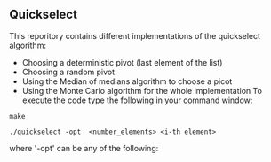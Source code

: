 ## Quickselect
This reporitory contains different implementations of the quickselect algorithm:
* Choosing a deterministic pivot (last element of the list)
* Choosing a random pivot
* Using the Median of medians algorithm to choose a picot
* Using the Monte Carlo algorithm for the whole implementation
To execute the code type the following in your command window:

```
make

./quickselect -opt  <number_elements> <i-th element>
```
where '-opt' can be any of the following:

